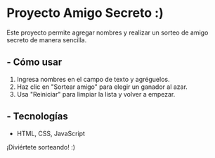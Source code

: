 # Proyecto Amigo Secreto :)
Este proyecto permite agregar nombres y realizar un sorteo de amigo secreto de manera sencilla.  

## - Cómo usar  
1. Ingresa nombres en el campo de texto y agréguelos.  
2. Haz clic en "Sortear amigo" para elegir un ganador al azar.  
3. Usa "Reiniciar" para limpiar la lista y volver a empezar.  

## - Tecnologías  
- HTML, CSS, JavaScript  

¡Diviértete sorteando! :)
